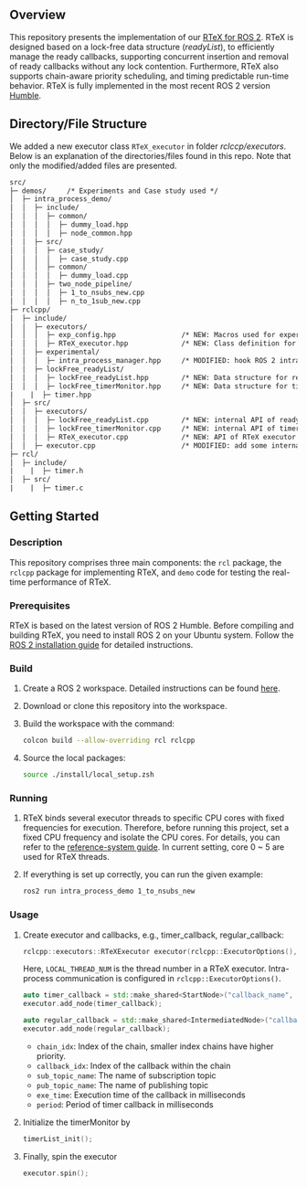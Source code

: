 ## Overview

This repository presents the implementation of our [RTeX for ROS 2](https://ieeexplore.ieee.org/document/10477454). RTeX is designed based on a lock-free data structure (*readyList*), to efficiently manage the ready callbacks, supporting concurrent insertion and removal of ready callbacks without any lock contention. Furthermore, RTeX also supports chain-aware priority scheduling, and timing predictable run-time behavior.
RTeX is fully implemented in the most recent ROS 2 version [Humble](https://docs.ros.org/en/humble/index.html).

## Directory/File Structure

We added a new executor class `RTeX_executor` in folder *rclccp/executors*. 
Below is an explanation of the directories/files found in this repo. Note that only the modified/added files are presented.


```tex
src/
├─ demos/     /* Experiments and Case study used */
│  ├─ intra_process_demo/
│  │  ├─ include/
│  │  │  ├─ common/
│  │  │  │  ├─ dummy_load.hpp
│  │  │  │  ├─ node_common.hpp
│  │  ├─ src/
│  │  │  ├─ case_study/
│  │  │  │  ├─ case_study.cpp
│  │  │  ├─ common/
│  │  │  │  ├─ dummy_load.cpp
│  │  │  ├─ two_node_pipeline/
│  │  │  │  ├─ 1_to_nsubs_new.cpp
│  │  │  │  ├─ n_to_1sub_new.cpp
├─ rclcpp/
│  ├─ include/
│  │  ├─ executors/
│  │  │  ├─ exp_config.hpp                /* NEW: Macros used for experiments */
│  │  │  ├─ RTeX_executor.hpp             /* NEW: Class definition for RTeX executor*/
│  │  ├─ experimental/
│  │  │  ├─ intra_process_manager.hpp     /* MODIFIED: hook ROS 2 intra-process API to insert callback */
│  │  ├─ lockFree_readyList/
│  │  │  ├─ lockFree_readyList.hpp        /* NEW: Data structure for readyList */
│  │  │  ├─ lockFree_timerMonitor.hpp     /* NEW: Data structure for timerMonitor */
|	 |  ├─ timer.hpp
│  ├─ src/
│  │  ├─ executors/
│  │  │  ├─ lockFree_readyList.cpp        /* NEW: internal API of readyList */
│  │  │  ├─ lockFree_timerMonitor.cpp     /* NEW: internal API of timerMonitor */
│  │  │  ├─ RTeX_executor.cpp             /* NEW: API of RTeX executor */
│  │  ├─ executor.cpp                     /* MODIFIED: add some internal API to base Class:`Executor` */
├─ rcl/
│  ├─ include/
|	 |  ├─ timer.h  
│  ├─ src/
|	 |  ├─ timer.c  
```


## Getting Started

### Description

This repository comprises three main components: the `rcl` package, the `rclcpp` package for implementing RTeX, and `demo` code for testing the real-time performance of RTeX.

### Prerequisites

RTeX is based on the latest version of ROS 2 Humble. Before compiling and building RTeX, you need to install ROS 2 on your Ubuntu system. Follow the [ROS 2 installation guide](https://docs.ros.org/en/humble/Installation/Alternatives/Ubuntu-Development-Setup.html) for detailed instructions.

### Build

1. Create a ROS 2 workspace. Detailed instructions can be found [here](https://docs.ros.org/en/humble/Tutorials/Beginner-Client-Libraries/Creating-A-Workspace/Creating-A-Workspace.html).

2. Download or clone this repository into the workspace.

3. Build the workspace with the command:

   ```bash
   colcon build --allow-overriding rcl rclcpp
   ```

4. Source the local packages:

   ```bash
   source ./install/local_setup.zsh
   ```

### Running

1. RTeX binds several executor threads to specific CPU cores with fixed frequencies for execution. Therefore, before running this project, set a fixed CPU frequency and isolate the CPU cores. For details, you can refer to the [reference-system guide](https://github.com/ros-realtime/reference-system). In current setting, core 0 ~ 5 are used for RTeX threads.

2. If everything is set up correctly, you can run the given example:

   ```bash
   ros2 run intra_process_demo 1_to_nsubs_new
   ```

### Usage

1. Create executor and callbacks, e.g., timer_callback, regular_callback:

   ```c++
   rclcpp::executors::RTeXExecutor executor(rclcpp::ExecutorOptions(), LOCAL_THREAD_NUM);
   ```

   Here, `LOCAL_THREAD_NUM` is the thread number in a RTeX executor. Intra-process communication is configured in `rclcpp::ExecutorOptions()`.

   ```c++
   auto timer_callback = std::make_shared<StartNode>("callback_name", "pub_topic_name", chain_idx, callback_idx, exe_time(msec), period(msec));
   executor.add_node(timer_callback);
   
   auto regular_callback = std::make_shared<IntermediatedNode>("callback_name", "sub_topic_name", "pub_topic_name", chain_idx, callback_idx, exe_time(msec));
   executor.add_node(regular_callback);
   ```

   - `chain_idx`: Index of the chain, smaller index chains have higher priority.
   - `callback_idx`: Index of the callback within the chain
   - `sub_topic_name`: The name of subscription topic
   - `pub_topic_name`: The name of publishing topic
   - `exe_time`: Execution time of the callback in milliseconds
   - `period`: Period of timer callback in milliseconds

2. Initialize the timerMonitor by

   ```c++
   timerList_init();
   ```

3. Finally, spin the executor

   ```c++
   executor.spin();
   ```
